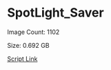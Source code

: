 # SpotLight_Saver

Image Count: 1102

Size: 0.692 GB

[Script Link](https://github.com/liuyal/Archive/blob/master/Python/Utilities/Miscellaneous/spotlight_saver.py)